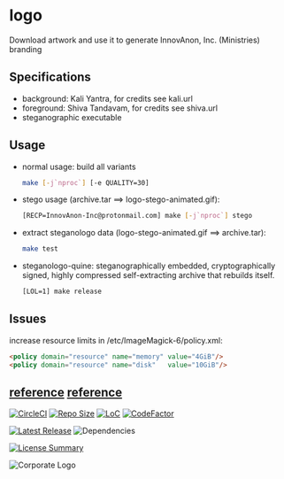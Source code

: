 # logo
Download artwork and use it to generate InnovAnon, Inc. (Ministries) branding

## Specifications
  - background: Kali Yantra,    for credits see  kali.url
  - foreground: Shiva Tandavam, for credits see shiva.url
  - steganographic executable

## Usage
  - normal usage: build all variants
    ```bash
    make [-j`nproc`] [-e QUALITY=30]
    ```
  - stego usage              (archive.tar             ==> logo-stego-animated.gif):
    ```bash
    [RECP=InnovAnon-Inc@protonmail.com] make [-j`nproc`] stego
    ```
  - extract steganologo data (logo-stego-animated.gif ==> archive.tar):
    ```bash
    make test
    ```
  - steganologo-quine:
    steganographically embedded, cryptographically signed, highly compressed self-extracting archive that rebuilds itself.
    ```bash
    [LOL=1] make release
    ```

## Issues
increase resource limits in /etc/ImageMagick-6/policy.xml:
  ```html
  <policy domain="resource" name="memory" value="4GiB"/>
  <policy domain="resource" name="disk"   value="10GiB"/>
  ```

[reference](http://www.newbienote.com/2019/07/imagemagick-memory-issue-convert-cache.html)
[reference](https://p-s.co.nz/wordpress/imagemagick-cache-resources-exhausted-resolved/)
----------

[![CircleCI](https://img.shields.io/circleci/build/github/InnovAnon-Inc/logo?color=%23FF1100&logo=InnovAnon%2C%20Inc.&logoColor=%23FF1133&style=plastic)](https://circleci.com/gh/InnovAnon-Inc/logo)
[![Repo Size](https://img.shields.io/github/repo-size/InnovAnon-Inc/logo?color=%23FF1100&logo=InnovAnon%2C%20Inc.&logoColor=%23FF1133&style=plastic)](https://github.com/InnovAnon-Inc/logo)
[![LoC](https://tokei.rs/b1/github/InnovAnon-Inc/logo?category=code)](https://github.com/InnovAnon-Inc/logo)
[![CodeFactor](https://www.codefactor.io/repository/github/InnovAnon-Inc/logo/badge)](https://www.codefactor.io/repository/github/InnovAnon-Inc/logo)

[![Latest Release](https://img.shields.io/github/commits-since/InnovAnon-Inc/logo/latest?color=%23FF1100&include_prereleases&logo=InnovAnon%2C%20Inc.&logoColor=%23FF1133&style=plastic)](https://github.com/InnovAnon-Inc/logo/releases/latest)
![Dependencies](https://img.shields.io/librariesio/github/InnovAnon-Inc/logo?color=%23FF1100&style=plastic)

[![License Summary](https://img.shields.io/github/license/InnovAnon-Inc/logo?color=%23FF1100&label=Free%20Code%20for%20a%20Free%20World%21&logo=InnovAnon%2C%20Inc.&logoColor=%23FF1133&style=plastic)](https://tldrlegal.com/license/unlicense#summary)

![Corporate Logo](https://i.imgur.com/UD8y4Is.gif)

